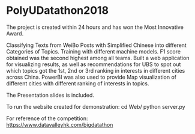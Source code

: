 # PolyUDatathon2018

The project is created within 24 hours and has won the Most Innovative Award.

Classifying Texts from WeiBo Posts with Simplified Chinese into different Categories of Topics. Training with different machine models. F1 score obtained was the second highest among all teams. Built a web application for visualizing results, as well as recommendations for UBS to spot out which topics got the 1st, 2nd or 3rd ranking in interests in different cities across China. PowerBI was also used to provide Map visualization of different cities with different ranking of interests in topics. 


The Presentation slides is included.

To run the website created for demonstration:
cd Web/
python server.py

For reference of the competition: https://www.datavalleyhk.com/bigdatathon
